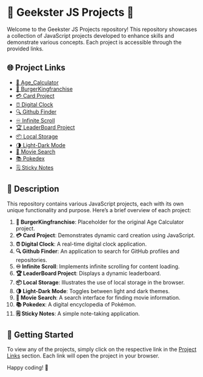# 🌟 Geekster JS Projects 🌟

Welcome to the Geekster JS Projects repository! This repository showcases a collection of JavaScript projects developed to enhance skills and demonstrate various concepts. Each project is accessible through the provided links.

## 🌐 Project Links

- [🍔 Age_Calculator](https://satyajit5007.github.io/Geekster-JS-Projects/BurgerKingfranchise/)
- [🍔 BurgerKingfranchise](https://satyajit5007.github.io/Geekster-JS-Projects/BurgerKingfranchise/)
- [💳 Card Project](https://satyajit5007.github.io/Geekster-JS-Projects/Card_Project/)
- [⏰ Digital Clock](https://satyajit5007.github.io/Geekster-JS-Projects/DigitalClock/)
- [🔍 Github Finder](https://satyajit5007.github.io/Geekster-JS-Projects/Github_Finder/)
- [♾️ Infinite Scroll](https://satyajit5007.github.io/Geekster-JS-Projects/Infinite_Scroll/)
- [🏆 LeaderBoard Project](https://satyajit5007.github.io/Geekster-JS-Projects/LeaderBoard%20Project/)
- [📦 Local Storage](https://satyajit5007.github.io/Geekster-JS-Projects/Local_Storge/)
- [🌗 Light-Dark Mode](https://satyajit5007.github.io/Geekster-JS-Projects/Light-Dark_Mode/)
- [🎥 Movie Search](https://satyajit5007.github.io/Geekster-JS-Projects/Moive_Search/)
- [📚 Pokedex](https://satyajit5007.github.io/Geekster-JS-Projects/Pokedex/)
- [🗒️ Sticky Notes](https://satyajit5007.github.io/Geekster-JS-Projects/Sticky_Notes/)

## 📝 Description

This repository contains various JavaScript projects, each with its own unique functionality and purpose. Here’s a brief overview of each project:

1. **🍔 BurgerKingfranchise**: Placeholder for the original Age Calculator project.
2. **💳 Card Project**: Demonstrates dynamic card creation using JavaScript.
3. **⏰ Digital Clock**: A real-time digital clock application.
4. **🔍 Github Finder**: An application to search for GitHub profiles and repositories.
5. **♾️ Infinite Scroll**: Implements infinite scrolling for content loading.
6. **🏆 LeaderBoard Project**: Displays a dynamic leaderboard.
7. **📦 Local Storage**: Illustrates the use of local storage in the browser.
8. **🌗 Light-Dark Mode**: Toggles between light and dark themes.
9. **🎥 Movie Search**: A search interface for finding movie information.
10. **📚 Pokedex**: A digital encyclopedia of Pokémon.
11. **🗒️ Sticky Notes**: A simple note-taking application.

## 🚀 Getting Started

To view any of the projects, simply click on the respective link in the [Project Links](#-project-links) section. Each link will open the project in your browser.

Happy coding! 🎉
